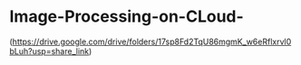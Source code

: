 # Image-Processing-on-CLoud-

(https://drive.google.com/drive/folders/17sp8Fd2TqU86mgmK_w6eRflxrvl0bLuh?usp=share_link)
